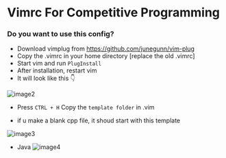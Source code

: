 

# Vimrc For Competitive Programming

### Do you want to use this config?
- Download vimplug from https://github.com/junegunn/vim-plug
- Copy the .vimrc in your home directory [replace the old .vimrc]
- Start vim and run `PlugInstall`
- After installation, restart vim 
- It will look like this 👇

![image2](https://user-images.githubusercontent.com/88348681/185231425-61f4a48c-323f-4059-9bc3-c9be1f4e8162.png)

- Press `CTRL + H` Copy the `template folder` in .vim 

- if u make a blank cpp file, it shoud start with this template

![image3](https://user-images.githubusercontent.com/88348681/185233604-06bf5644-c543-4f1c-8bcf-783543809899.png)

- Java
![image4](https://user-images.githubusercontent.com/88348681/185233708-0bb33e0c-3c4c-4461-a983-68dd17eb074c.png)
